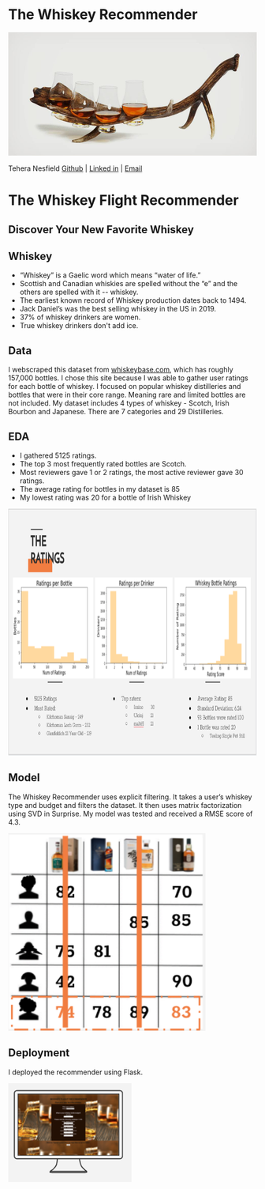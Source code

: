 # The Whiskey Recommender



<p align="Left">
<img src="img/stag-antler-whiskey-flight.jpg" width="600" height="250">
</p>

Tehera Nesfield
[Github](https://github.com/tnesfield) | [Linked in](https://www.linkedin.com/in/tehera-nesfield/) |
<a href = "mailto: tehera.nesfield@gmail.com">Email</a>

# The Whiskey Flight Recommender 
## Discover Your New Favorite Whiskey


## Whiskey
* “Whiskey” is a Gaelic word which means “water of life.”
* Scottish and Canadian whiskies are spelled without the “e” and the others are spelled with it -- whiskey.
* The earliest known record of Whiskey production dates back to 1494.
* Jack Daniel’s was the best selling whiskey in the US in 2019.
* 37% of whiskey drinkers are women.
* True whiskey drinkers don't add ice.


## Data
I webscraped this dataset from <a href="https://www.whiskybase.com//">whiskeybase.com</a>, which has roughly 157,000 bottles. I chose this site because I was able to gather user ratings for each bottle of whiskey. I focused on popular whiskey distilleries and bottles that were in their core range. Meaning rare and limited bottles are not included. My dataset includes 4 types of whiskey - Scotch, Irish Bourbon and Japanese. There are 7 categories and 29 Distilleries.

## EDA
* I gathered 5125 ratings.
* The top 3 most frequently rated bottles are Scotch.
* Most reviewers gave 1 or 2 ratings, the most active reviewer gave 30 ratings.
* The average rating for bottles in my dataset is 85
* My lowest rating was 20 for a bottle of Irish Whiskey

<p align="left">
<img src="img/the_ratings.png" width="925" height="500">
</p>



## Model
The Whiskey Recommender uses explicit filtering. It takes a user’s whiskey type and budget and filters the dataset. It then uses matrix factorization using SVD in Surprise. My model was tested and received a RMSE score of 4.3.

<p align="left">
<img src="img/algorithm.png" width="400" height="400">
</p>

## Deployment

I deployed the recommender using Flask.

<p align="left">
<img src="img/website.png" width="250" height="200">
</p>

